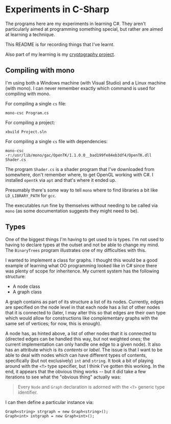 # Experiments in C-Sharp

The programs here are my experiments in learning C#.  They aren't
particularly aimed at programming something special, but rather are
aimed at learning a technique.

This README is for recording things that I've learnt.

Also part of my learning is my [cryptography project](https://github.com/loopspace/CSharp-Cryptography).

## Compiling with mono

I'm using both a Windows machine (with Visual Studio) and a Linux
machine (with mono).  I can never remember exactly which command is
used for compiling with mono.

For compiling a single `cs` file:

~~~
mono-csc Program.cs
~~~

For compiling a project:

~~~
xbuild Project.sln
~~~

For compiling a single `cs` file with dependencies:

~~~
mono-csc
-r:/usr/lib/mono/gac/OpenTK/1.1.0.0__bad199fe84eb3df4/OpenTK.dll
Shader.cs
~~~

The program `Shader.cs` is a shader program that I've downloaded from
somewhere, don't remember where, to get OpenGL working with C#.  I
installed `opentk` via `apt` and that's where it ended up.

Presumably there's some way to tell `mono` where to find libraries a
bit like `LD_LIBRARY_PATH` for `gcc`.

The executables run fine by themselves without needing to be called
via `mono` (as some documentation suggests they might need to be).


## Types

One of the biggest things I'm having to get used to is types.  I'm not
used to having to declare types at the outset and not be able to
change my mind.  The `BinaryTrees` program illustrates one of my
difficulties with this.

I wanted to implement a class for graphs.  I thought this would be a
good example of learning what OO programming looked like in C# since
there was plenty of scope for inheritence.  My current system has the
following structure:

* A node class
* A graph class

A graph contains as part of its structure a list of its nodes.
Currently, edges are specified on the node level in that each node has
a list of other nodes that it is connected to (later, I may alter this
so that edges are their own type which would allow for constructions
like complementary graphs with the same set of vertices; for now, this
is enough).

A node has, as hinted above, a list of other nodes that it is
connected to (directed edges can be handled this way, but not weighted
ones; the current implementation can only handle one edge to a given
node).  It also has an attribute which is its *contents* or *label*.
The issue is that I want to be able to deal with nodes which can have
different types of contents, specifically (but not exclusively) `int`
and `string`.  It took a bit of playing around with the `<T>` type
specifier, but I think I've gotten this working.  In the end, it
appears that the obvious thing works -- but it did take a few
iterations to see what the "obvious thing" actually was:

> Every `Node` and `Graph` declaration is adorned with the `<T>` generic
type identifier.

I can then define a particular instance via:

~~~
Graph<string> strgraph = new Graph<string>();
Graph<int> intgraph = new Graph<int>();
~~~

